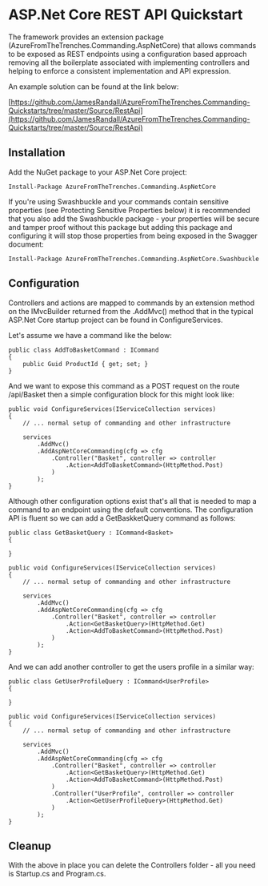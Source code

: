 # ASP.Net Core REST API Quickstart

The framework provides an extension package (AzureFromTheTrenches.Commanding.AspNetCore) that allows commands to be exposed as REST endpoints using a configuration based approach removing all the boilerplate associated with implementing controllers and helping to enforce a consistent implementation and API expression.

An example solution can be found at the link below: 

[https://github.com/JamesRandall/AzureFromTheTrenches.Commanding-Quickstarts/tree/master/Source/RestApi](https://github.com/JamesRandall/AzureFromTheTrenches.Commanding-Quickstarts/tree/master/Source/RestApi)

## Installation

Add the NuGet package to your ASP.Net Core project:

    Install-Package AzureFromTheTrenches.Commanding.AspNetCore

If you're using Swashbuckle and your commands contain sensitive properties (see Protecting Sensitive Properties below) it is recommended that you also add the Swashbuckle package - your properties will be secure and tamper proof without this package but adding this package and configuring it will stop those properties from being exposed in the Swagger document:

    Install-Package AzureFromTheTrenches.Commanding.AspNetCore.Swashbuckle


## Configuration

Controllers and actions are mapped to commands by an extension method on the IMvcBuilder returned from the .AddMvc() method that in the typical ASP.Net Core startup project can be found in ConfigureServices.

Let's assume we have a command like the below:

    public class AddToBasketCommand : ICommand
    {
        public Guid ProductId { get; set; }
    }

And we want to expose this command as a POST request on the route /api/Basket then a simple configuration block for this might look like:

    public void ConfigureServices(IServiceCollection services)
    {
        // ... normal setup of commanding and other infrastructure

        services
            .AddMvc()
            .AddAspNetCoreCommanding(cfg => cfg
                .Controller("Basket", controller => controller
                    .Action<AddToBasketCommand>(HttpMethod.Post)
                )
            );
    }

Although other configuration options exist that's all that is needed to map a command to an endpoint using the default conventions. The configuration API is fluent so we can add a GetBaskketQuery command as follows:

    public class GetBasketQuery : ICommand<Basket>
    {

    }

    public void ConfigureServices(IServiceCollection services)
    {
        // ... normal setup of commanding and other infrastructure

        services
            .AddMvc()
            .AddAspNetCoreCommanding(cfg => cfg
                .Controller("Basket", controller => controller
                    .Action<GetBasketQuery>(HttpMethod.Get)
                    .Action<AddToBasketCommand>(HttpMethod.Post)
                )
            );
    }

And we can add another controller to get the users profile in a similar way:

    public class GetUserProfileQuery : ICommand<UserProfile>
    {

    }

    public void ConfigureServices(IServiceCollection services)
    {
        // ... normal setup of commanding and other infrastructure

        services
            .AddMvc()
            .AddAspNetCoreCommanding(cfg => cfg
                .Controller("Basket", controller => controller
                    .Action<GetBasketQuery>(HttpMethod.Get)
                    .Action<AddToBasketCommand>(HttpMethod.Post)
                )
                .Controller("UserProfile", controller => controller
                    .Action<GetUserProfileQuery>(HttpMethod.Get)
                )
            );
    }

## Cleanup

With the above in place you can delete the Controllers folder - all you need is Startup.cs and Program.cs.